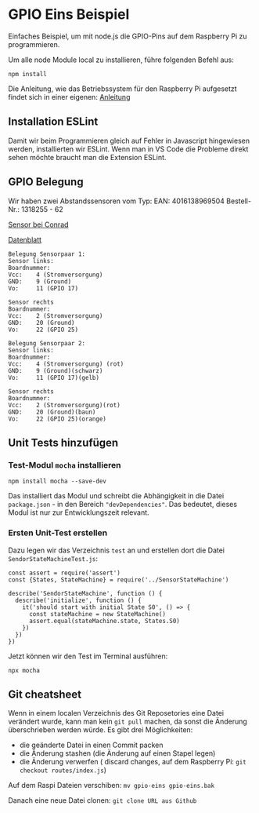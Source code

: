 # GPIO Eins Beispiel

Einfaches Beispiel, um mit node.js die GPIO-Pins auf dem Raspberry Pi zu programmieren. 

Um alle node Module local zu installieren, führe folgenden Befehl aus:

```
npm install
```

Die Anleitung, wie das Betriebssystem für den Raspberry Pi aufgesetzt findet sich in einer eigenen: [Anleitung](setup.md)

## Installation ESLint

Damit wir beim Programmieren gleich auf Fehler in Javascript hingewiesen werden, installierten wir ESLint.
Wenn man in VS Code die Probleme direkt sehen möchte braucht man die Extension ESLint.

## GPIO Belegung
Wir haben zwei Abstandssensoren vom Typ: 
EAN: 4016138969504
Bestell-Nr.: 1318255 - 62

[Sensor bei Conrad](https://www.conrad.de/de/p/joy-it-infrarot-abstandssensor-raspberry-pi-erweiterungs-platine-passend-fuer-einplatinen-computer-arduino-banana-pi-1318255.html?searchType=SearchRedirect)

[Datenblatt](https://asset.conrad.com/media10/add/160267/c1/-/en/001318255DS01/datenblatt-1318255-joy-it-infrarot-abstandssensor-raspberry-pi-erweiterungs-platine-passend-fuer-einplatinen-computer-arduino-banana-pi.pdf)

```
Belegung Sensorpaar 1: 
Sensor links:
Boardnummer:
Vcc:    4 (Stromversorgung)
GND:    9 (Ground)
Vo:     11 (GPIO 17)

Sensor rechts
Boardnummer:
Vcc:    2 (Stromversorgung)
GND:    20 (Ground)
Vo:     22 (GPIO 25)
```

```
Belegung Sensorpaar 2: 
Sensor links:
Boardnummer:
Vcc:    4 (Stromversorgung) (rot)
GND:    9 (Ground)(schwarz)
Vo:     11 (GPIO 17)(gelb)

Sensor rechts
Boardnummer:
Vcc:    2 (Stromversorgung)(rot)
GND:    20 (Ground)(baun)
Vo:     22 (GPIO 25)(orange)
```



## Unit Tests hinzufügen

### Test-Modul `mocha` installieren

```
npm install mocha --save-dev
```

Das installiert das Modul und schreibt die Abhängigkeit in die Datei `package.json` - in den Bereich `"devDependencies"`. Das bedeutet, dieses Modul ist nur zur Entwicklungszeit relevant. 

### Ersten Unit-Test erstellen

Dazu legen wir das Verzeichnis `test` an und erstellen dort die Datei `SendorStateMachineTest.js`: 

```
const assert = require('assert')
const {States, StateMachine} = require('../SensorStateMachine')

describe('SendorStateMachine', function () {
  describe('initialize', function () {
    it('should start with initial State S0', () => {
      const stateMachine = new StateMachine()
      assert.equal(stateMachine.state, States.S0)
    })
  })
}) 
````

Jetzt können wir den Test im Terminal ausführen: 

```
npx mocha
```
 
## Git cheatsheet
Wenn in einem localen Verzeichnis des Git Reposetories eine Datei verändert wurde, kann man kein `git pull` machen, da sonst die Änderung überschrieben werden würde. Es gibt drei Möglichkeiten:

* die geänderte Datei in einen Commit packen
* die Änderung stashen (die Änderung auf einen Stapel legen)
* die Änderung verwerfen ( discard changes, auf dem Raspberry Pi: `git checkout routes/index.js`)

Auf dem Raspi Dateien verschiben:
`mv gpio-eins gpio-eins.bak`

Danach eine neue Datei clonen:
`git clone URL aus Github`